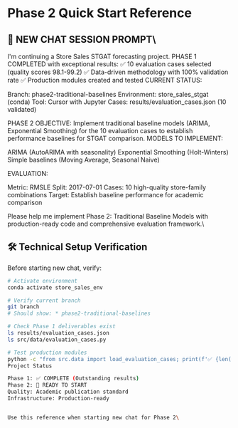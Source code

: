 # Phase 2 Quick Start Reference

## 🎯 NEW CHAT SESSION PROMPT\
I'm continuing a Store Sales STGAT forecasting project.
PHASE 1 COMPLETED with exceptional results:
✅ 10 evaluation cases selected (quality scores 98.1-99.2)
✅ Data-driven methodology with 100% validation rate
✅ Production modules created and tested
CURRENT STATUS:

Branch: phase2-traditional-baselines
Environment: store_sales_stgat (conda)
Tool: Cursor with Jupyter
Cases: results/evaluation_cases.json (10 validated)

PHASE 2 OBJECTIVE:
Implement traditional baseline models (ARIMA, Exponential Smoothing) for the 10 evaluation cases to establish performance baselines for STGAT comparison.
MODELS TO IMPLEMENT:

ARIMA (AutoARIMA with seasonality)
Exponential Smoothing (Holt-Winters)
Simple baselines (Moving Average, Seasonal Naive)

EVALUATION:

Metric: RMSLE
Split: 2017-07-01
Cases: 10 high-quality store-family combinations
Target: Establish baseline performance for academic comparison

Please help me implement Phase 2: Traditional Baseline Models with production-ready code and comprehensive evaluation framework.\
## 🛠️ Technical Setup Verification

Before starting new chat, verify:
```bash
# Activate environment
conda activate store_sales_env

# Verify current branch  
git branch
# Should show: * phase2-traditional-baselines

# Check Phase 1 deliverables exist
ls results/evaluation_cases.json
ls src/data/evaluation_cases.py

# Test production modules
python -c "from src.data import load_evaluation_cases; print(f'✅ {len(load_evaluation_cases())} cases loaded')"\
Project Status

Phase 1: ✅ COMPLETE (Outstanding results)
Phase 2: 🚀 READY TO START
Quality: Academic publication standard
Infrastructure: Production-ready


Use this reference when starting new chat for Phase 2\
